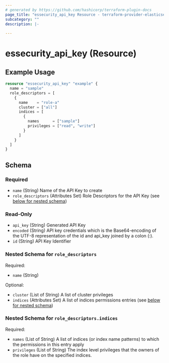 ```yaml
---
# generated by https://github.com/hashicorp/terraform-plugin-docs
page_title: "essecurity_api_key Resource - terraform-provider-elasticsearch-security"
subcategory: ""
description: |-
  
---
```


# essecurity_api_key (Resource)



## Example Usage

```terraform
resource "essecurity_api_key" "example" {
  name = "sample"
  role_descriptors = [
    {
      name    = "role-a"
      cluster = ["all"]
      indices = [
        {
          names      = ["sample"]
          privileges = ["read", "write"]
        }
      ]
    }
  ]
}
```

<!-- schema generated by tfplugindocs -->
## Schema

### Required

- `name` (String) Name of the API Key to create
- `role_descriptors` (Attributes Set) Role Descriptors for the API Key (see [below for nested schema](#nestedatt--role_descriptors))

### Read-Only

- `api_key` (String) Generated API Key
- `encoded` (String) API key credentials which is the Base64-encoding of the UTF-8 representation of the id and api_key joined by a colon (:).
- `id` (String) API Key Identifier

<a id="nestedatt--role_descriptors"></a>
### Nested Schema for `role_descriptors`

Required:

- `name` (String)

Optional:

- `cluster` (List of String) A list of cluster privileges
- `indices` (Attributes Set) A list of indices permissions entries (see [below for nested schema](#nestedatt--role_descriptors--indices))

<a id="nestedatt--role_descriptors--indices"></a>
### Nested Schema for `role_descriptors.indices`

Required:

- `names` (List of String) A list of indices (or index name patterns) to which the permissions in this entry apply
- `privileges` (List of String) The index level privileges that the owners of the role have on the specified indices.


